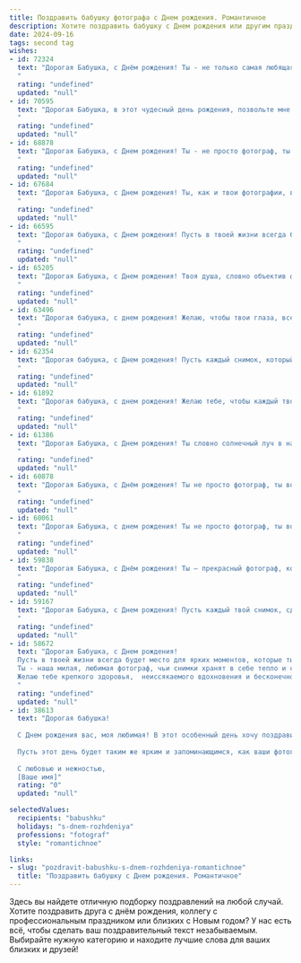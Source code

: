 ```yaml
---
title: Поздравить бабушку фотографа c Днем рождения. Романтичное
description: Хотите поздравить бабушку c Днем рождения или другим праздником? Наш ИИ создаст незабываемое поздравление, а вы обязательно выделитесь среди других.  
date: 2024-09-16
tags: second tag
wishes:
- id: 72324
  text: "Дорогая Бабушка, с Днём рождения! Ты - не только самая любящая бабушка на свете, но и талантливый фотограф, чьи работы хранят волшебные мгновения. Пусть твоя жизнь будет полна ярких красок, как фотографии, которые ты даришь миру. Желаю тебе здоровья, вдохновения и бесконечного счастья!
  "
  rating: "undefined"
  updated: "null"
- id: 70595
  text: "Дорогая Бабушка, в этот чудесный день рождения, позвольте мне сказать, что вы - не просто замечательный фотограф, но и удивительный художник жизни. Ваши снимки - это не просто запечатленные моменты, а целые истории, полные тепла, нежности и любви. Пусть ваши глаза, всегда такие яркие и полные жизни, продолжают ловить самые прекрасные моменты, а сердце - биться в ритме счастья и любви. С Днем рождения!
  "
  rating: "undefined"
  updated: "null"
- id: 68878
  text: "Дорогая Бабушка, с Днем рождения! Ты - не просто фотограф, ты - художник света и времени, запечатлевающий самые яркие моменты жизни. Спасибо тебе за твою любовь, за твои теплые объятия и за все прекрасные фотографии, которые ты для нас создаешь. Пусть твое сердце всегда будет полным радости и вдохновения!
  "
  rating: "undefined"
  updated: "null"
- id: 67684
  text: "Дорогая Бабушка, с Днем рождения! Ты, как и твои фотографии, всегда полна жизни, красоты и тепла! Пусть каждый твой день будет наполнен яркими красками, а  каждая минута -  радостью и любовью!
  "
  rating: "undefined"
  updated: "null"
- id: 66595
  text: "Дорогая бабушка, с Днем рождения! Пусть в твоей жизни всегда будут кадры, полные любви, радости и счастья, как в твоих чудесных фотографиях.
  "
  rating: "undefined"
  updated: "null"
- id: 65205
  text: "Дорогая Бабушка, с Днем рождения! Твоя душа, словно объектив фотокамеры, запечатлела столько ярких моментов жизни. Ты умеешь видеть красоту в каждом мгновении, и твоя любовь - самая яркая вспышка во всех наших воспоминаниях. Пусть твой день рождения будет полон счастья, улыбок и вдохновения!
  "
  rating: "undefined"
  updated: "null"
- id: 63496
  text: "Дорогая бабушка, с днем рождения! Желаю, чтобы твои глаза, всегда такие яркие и живые, как объектив фотоаппарата, продолжали видеть только красоту и радость жизни. Пусть каждый твой день будет полон счастья, любви и новых прекрасных моментов, которые ты запечатлишь в своей памяти.
  "
  rating: "undefined"
  updated: "null"
- id: 62354
  text: "Дорогая бабушка, с Днем рождения! Пусть каждый снимок, который ты делаешь, хранит в себе частичку твоей любви, тепла и нежности. Ты –  фотограф, способный запечатлеть мгновение и подарить людям радость от воспоминаний. Желаю тебе всегда видеть мир ярким  и полным прекрасных моментов!
  "
  rating: "undefined"
  updated: "null"
- id: 61892
  text: "Дорогая бабушка, с днем рождения! Желаю тебе, чтобы каждый твой день был наполнен яркими красками, словно твоей любимой фотокамерой, запечатлевающей самые трогательные моменты жизни. Пусть твоя душа всегда будет молода и полна вдохновения, как твои фотографии, которые хранят в себе тепло и любовь.
  "
  rating: "undefined"
  updated: "null"
- id: 61386
  text: "Дорогая Бабушка, с Днем рождения! Ты словно солнечный луч в нашей жизни, наполняющий её теплом и светом. Твоя любовь и мудрость – это бесценный дар, который мы храним в своих сердцах. Пусть каждый щелчок затвора фотоаппарата воспевает твою красоту и молодость, а каждый снимок, который ты создаешь, будет переполнен любовью и радостью. Желаю тебе крепкого здоровья, безграничного вдохновения и ярких мгновений, запечатлённых в памяти твоей души!
  "
  rating: "undefined"
  updated: "null"
- id: 60878
  text: "Дорогая Бабушка, с Днём рождения! Ты не просто фотограф, ты волшебница, которая запечатлевает самые яркие моменты жизни, храня их в кадре. Пусть твоя душа всегда сияет так же ярко, как твоя улыбка на фотографиях, а каждый день будет полон любви и счастья!
  "
  rating: "undefined"
  updated: "null"
- id: 60061
  text: "Дорогая Бабушка, с днем рождения! Ты не просто фотограф, ты волшебница, которая запечатлевает мгновения жизни в самых ярких и трогательных красках. Пусть каждый твой снимок будет полон любви, благополучия и ярких эмоций. Желаю тебе, чтобы твоя жизнь была полна вдохновения и радостных моментов, которые ты будешь ловить в объектив своей камеры.
  "
  rating: "undefined"
  updated: "null"
- id: 59838
  text: "Дорогая Бабушка, с Днём рождения! Ты – прекрасный фотограф, который запечатлевает моменты радости и любви, как никто другой. Пусть твоя жизнь будет полна ярких красок, как твои фотографии, и пусть каждый день дарит тебе новые, незабываемые впечатления!
  "
  rating: "undefined"
  updated: "null"
- id: 59167
  text: "Дорогая Бабушка, с Днем рождения! Пусть каждый твой снимок, сделанный талантливой рукой, будет полон света, радости и любви, как твоя душа. Желаю тебе ярких моментов жизни, запечатленных в памяти, и бесконечного вдохновения для твоих прекрасных фото!
  "
  rating: "undefined"
  updated: "null"
- id: 58672
  text: "Дорогая Бабушка, с Днем рождения!
  Пусть в твоей жизни всегда будет место для ярких моментов, которые ты так мастерски запечатлеваешь своим объективом.
  Ты - наша милая, любимая фотограф, чьи снимки хранят в себе тепло и свет, как твои объятия.
  Желаю тебе крепкого здоровья,  неиссякаемого вдохновения и бесконечного счастья, чтобы каждый день был  ярким кадром твоей жизни!
  "
  rating: "undefined"
  updated: "null"
- id: 38613
  text: "Дорогая бабушка!
  
  С Днем рождения вас, моя любимая! В этот особенный день хочу поздравить вас с вашим праздником и сказать, как много вы для меня значите. Как фотограф, вы всегда умели запечатлеть самые трогательные моменты нашей жизни, превратив их в вечную красоту. Ваши снимки — это не просто изображения, а целые истории, наполненные светом и любовью.
  
  Пусть этот день будет таким же ярким и запоминающимся, как ваши фотографии. Желаю вам много счастья, здоровья и вдохновения, чтобы каждый новый кадр отражал вашу уникальную душу и дарил нам радость. Спасибо за вашу заботу и тёплые воспоминания, которые вы создаёте для нашей семьи.
  
  С любовью и нежностью,
  [Ваше имя]"
  rating: "0"
  updated: "null"

selectedValues:
  recipients: "babushku"
  holidays: "s-dnem-rozhdeniya"
  professions: "fotograf"
  style: "romantichnoe"

links:
- slug: "pozdravit-babushku-s-dnem-rozhdeniya-romantichnoe"
  title: "Поздравить бабушку c Днем рождения. Романтичное"
---
```


Здесь вы найдете отличную подборку поздравлений на любой случай. 
Хотите поздравить друга с днём рождения, коллегу с профессиональным праздником или близких с Новым годом? У нас есть всё, чтобы сделать ваш поздравительный текст незабываемым. Выбирайте нужную категорию и находите лучшие слова для ваших близких и друзей!
